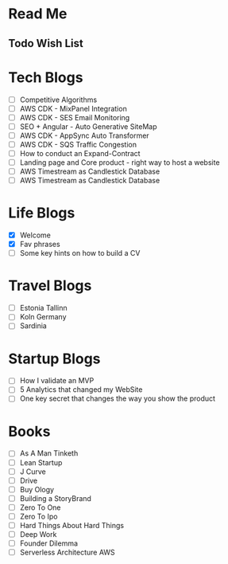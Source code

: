 # Read Me

## Todo Wish List

# Tech Blogs
- [ ] Competitive Algorithms
- [ ] AWS CDK - MixPanel Integration
- [ ] AWS CDK - SES Email Monitoring 
- [ ] SEO + Angular - Auto Generative SiteMap
- [ ] AWS CDK - AppSync Auto Transformer
- [ ] AWS CDK - SQS Traffic Congestion
- [ ] How to conduct an Expand-Contract
- [ ] Landing page and Core product - right way to host a website
- [ ] AWS Timestream as Candlestick Database
- [ ] AWS Timestream as Candlestick Database

# Life Blogs
- [X] Welcome
- [X] Fav phrases
- [ ] Some key hints on how to build a CV

# Travel Blogs
- [ ] Estonia Tallinn
- [ ] Koln Germany
- [ ] Sardinia

# Startup Blogs
- [ ] How I validate an MVP
- [ ] 5 Analytics that changed my WebSite
- [ ] One key secret that changes the way you show the product

# Books
- [ ] As A Man Tinketh
- [ ] Lean Startup
- [ ] J Curve
- [ ] Drive
- [ ] Buy Ology
- [ ] Building a StoryBrand
- [ ] Zero To One
- [ ] Zero To Ipo
- [ ] Hard Things About Hard Things
- [ ] Deep Work
- [ ] Founder Dilemma
- [ ] Serverless Architecture AWS